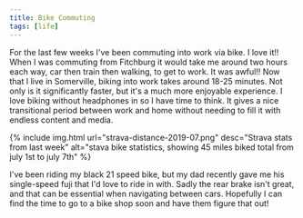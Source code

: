 ```yaml
---
title: Bike Commuting
tags: [life]
---
```


For the last few weeks I've been commuting into work via bike. I love it!! When I was commuting from Fitchburg it would take me around two hours each way, car then train then walking, to get to work. It was awful!! Now that I live in Somerville, biking into work takes around 18-25 minutes. Not only is it significantly faster, but it's a much more enjoyable experience. I love biking without headphones in so I have time to think. It gives a nice transitional period between work and home without needing to fill it with endless content and media.

{% include img.html url="strava-distance-2019-07.png" desc="Strava stats from last week" alt="stava bike statistics, showing 45 miles biked total from july 1st to july 7th" %}

I've been riding my black 21 speed bike, but my dad recently gave me his single-speed fuji that I'd love to ride in with. Sadly the rear brake isn't great, and that can be essential when navigating between cars. Hopefully I can find the time to go to a bike shop soon and have them figure that out!
